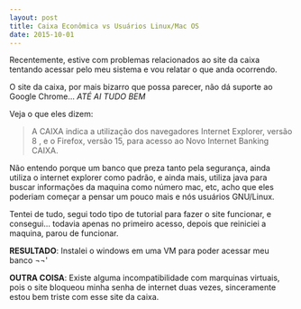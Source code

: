 ```yaml
---
layout: post
title: Caixa Econômica vs Usuários Linux/Mac OS
date: 2015-10-01
---
```


Recentemente, estive com problemas relacionados ao site da caixa tentando acessar pelo meu sistema e vou relatar o que anda ocorrendo.

O site da caixa, por mais bizarro que possa parecer, não dá suporte ao Google Chrome... *ATÉ AI TUDO BEM*

Veja o que eles dizem:

> A CAIXA indica a utilização dos navegadores Internet Explorer, versão 8 , e o Firefox, versão 15, para acesso ao Novo Internet Banking CAIXA.

Não entendo porque um banco que preza tanto pela segurança, ainda utiliza o internet explorer como padrão, e ainda mais, utiliza java para buscar informações da maquina como número mac, etc, acho que eles poderiam começar a pensar um pouco mais e nós usuários GNU/Linux.

Tentei de tudo, segui todo tipo de tutorial para fazer o site funcionar, e consegui... todavia apenas no primeiro acesso, depois que reiniciei a maquina, parou de funcionar.

**RESULTADO**: Instalei o windows em uma VM para poder acessar meu banco ¬¬'

**OUTRA COISA**: Existe alguma incompatibilidade com marquinas virtuais, pois o site bloqueou minha senha de internet duas vezes, sinceramente estou bem triste com esse site da caixa.
